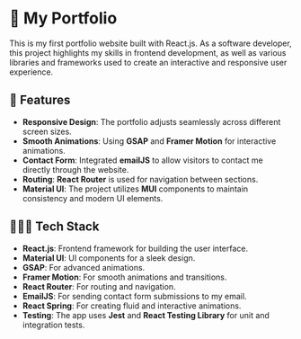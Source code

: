 # 📱 My Portfolio

This is my first portfolio website built with React.js. As a software developer, this project highlights my skills in frontend development, as well as various libraries and frameworks used to create an interactive and responsive user experience.

## 💭 Features

- **Responsive Design**: The portfolio adjusts seamlessly across different screen sizes.
- **Smooth Animations**: Using **GSAP** and **Framer Motion** for interactive animations.
- **Contact Form**: Integrated **emailJS** to allow visitors to contact me directly through the website.
- **Routing**: **React Router** is used for navigation between sections.
- **Material UI**: The project utilizes **MUI** components to maintain consistency and modern UI elements.

## 👩🏻‍💻 Tech Stack

- **React.js**: Frontend framework for building the user interface.
- **Material UI**: UI components for a sleek design.
- **GSAP**: For advanced animations.
- **Framer Motion**: For smooth animations and transitions.
- **React Router**: For routing and navigation.
- **EmailJS**: For sending contact form submissions to my email.
- **React Spring**: For creating fluid and interactive animations.
- **Testing**: The app uses **Jest** and **React Testing Library** for unit and integration tests.

